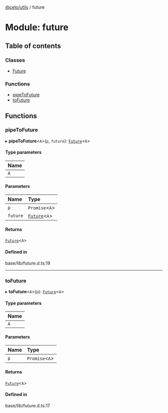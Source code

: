 [@celo/utils](../README.md) / future

# Module: future

## Table of contents

### Classes

- [Future](../classes/future.Future.md)

### Functions

- [pipeToFuture](future.md#pipetofuture)
- [toFuture](future.md#tofuture)

## Functions

### pipeToFuture

▸ **pipeToFuture**\<`A`\>(`p`, `future`): [`Future`](../classes/future.Future.md)\<`A`\>

#### Type parameters

| Name |
| :------ |
| `A` |

#### Parameters

| Name | Type |
| :------ | :------ |
| `p` | `Promise`\<`A`\> |
| `future` | [`Future`](../classes/future.Future.md)\<`A`\> |

#### Returns

[`Future`](../classes/future.Future.md)\<`A`\>

#### Defined in

base/lib/future.d.ts:19

___

### toFuture

▸ **toFuture**\<`A`\>(`p`): [`Future`](../classes/future.Future.md)\<`A`\>

#### Type parameters

| Name |
| :------ |
| `A` |

#### Parameters

| Name | Type |
| :------ | :------ |
| `p` | `Promise`\<`A`\> |

#### Returns

[`Future`](../classes/future.Future.md)\<`A`\>

#### Defined in

base/lib/future.d.ts:17

